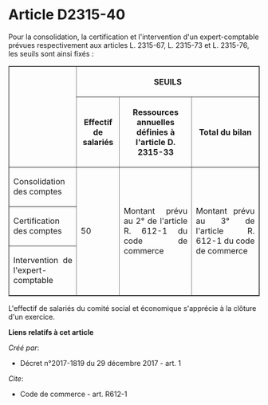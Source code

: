 # Article D2315-40

Pour la consolidation, la certification et l'intervention d'un expert-comptable prévues respectivement aux articles L.
2315-67, L. 2315-73 et L. 2315-76, les seuils sont ainsi fixés :

<table border="1">
  <tbody>
    <tr>
      <th rowspan="2"> </th>
      <th colspan="3">

SEUILS</th>
    </tr>
    <tr>
      <th>

Effectif de salariés</th>
      <th>

Ressources annuelles définies à l'article D. 2315-33</th>
      <th>

Total du bilan</th>
    </tr>
    <tr>
      <td align="justify">

Consolidation des comptes</td>
      <td align="justify" rowspan="3">

50</td>
      <td rowspan="3" align="justify">

Montant prévu au 2° de l'article R. 612-1 du code de commerce </td>
      <td align="justify" rowspan="3">

Montant prévu au 3° de l'article R. 612-1 du code de commerce 
</td>
    </tr>
    <tr>
      <td align="justify">

Certification des comptes</td>
    </tr>
    <tr>
      <td align="justify">

Intervention de l'expert-comptable</td>
    </tr>
  </tbody>
</table>

L'effectif de salariés du comité social et économique s'apprécie à la clôture d'un exercice.

**Liens relatifs à cet article**

_Créé par_:

  - Décret n°2017-1819 du 29 décembre 2017 - art. 1

_Cite_:

  - Code de commerce - art. R612-1
